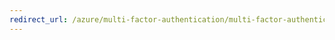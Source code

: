 ```yaml
---
redirect_url: /azure/multi-factor-authentication/multi-factor-authentication-end-user-signin-alt
---
```

